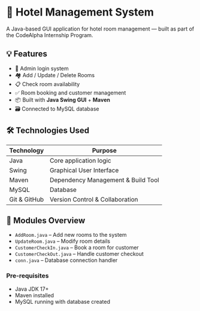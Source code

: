 # 🏨 Hotel Management System

A Java-based GUI application for hotel room management — built as part of the CodeAlpha Internship Program.

## 💡 Features

- 🔐 Admin login system
- 🏘️ Add / Update / Delete Rooms
- 📋 Check room availability
- ✅ Room booking and customer management
- 📦 Built with **Java Swing GUI** + **Maven**
- 🗃️ Connected to MySQL database

## 🛠️ Technologies Used

| Technology | Purpose |
|------------|---------|
| Java       | Core application logic |
| Swing      | Graphical User Interface |
| Maven      | Dependency Management & Build Tool |
| MySQL      | Database |
| Git & GitHub | Version Control & Collaboration |

## 🧩 Modules Overview

- `AddRoom.java` – Add new rooms to the system
- `UpdateRoom.java` – Modify room details
- `CustomerCheckIn.java` – Book a room for customer
- `CustomerCheckOut.java` – Handle customer checkout
- `conn.java` – Database connection handler


### Pre-requisites

- Java JDK 17+
- Maven installed
- MySQL running with database created


